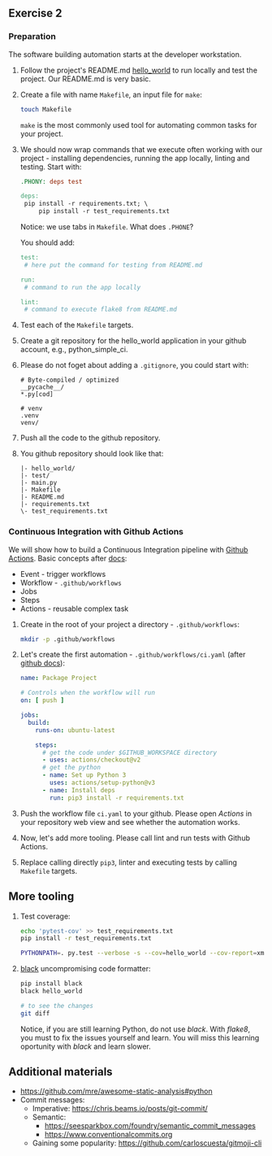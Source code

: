 ## Exercise 2

### Preparation

The software building automation starts at the developer workstation.

1. Follow the project's README.md [hello_world](./hello_world) to run locally and test the project. Our README.md is very basic.

2. Create a file with name `Makefile`, an input file for `make`:

   ```bash
   touch Makefile
   ```

   `make` is the most commonly used tool for automating common tasks for your project.

3. We should now wrap commands that we execute often working with our project - installing dependencies, running the app locally, linting and testing. Start with: 

   ```makefile
   .PHONY: deps test

   deps:
   	pip install -r requirements.txt; \
   		pip install -r test_requirements.txt
   ```

   Notice: we use tabs in `Makefile`. What does `.PHONE`?

   You should add:

   ```makefile
   test:
    # here put the command for testing from README.md

   run:
    # command to run the app locally

   lint:
    # command to execute flake8 from README.md
   ```

4. Test each of the `Makefile` targets.

5. Create a git repository for the hello_world application in your github account, e.g., python_simple_ci.

6. Please do not foget about adding a `.gitignore`, you could start with:

   ```
   # Byte-compiled / optimized
   __pycache__/
   *.py[cod]

   # venv
   .venv
   venv/
   ```

7. Push all the code to the github repository.

8. You github repository should look like that:

   ```
   |- hello_world/
   |- test/
   |- main.py
   |- Makefile
   |- README.md
   |- requirements.txt
   \- test_requirements.txt
   ```

### Continuous Integration with Github Actions

We will show how to build a Continuous Integration pipeline with [Github Actions](https://docs.github.com/en/actions). Basic concepts after [docs](https://docs.github.com/en/actions/learn-github-actions/understanding-github-actions):

- Event - trigger workflows
- Workflow - `.github/workflows`
- Jobs
- Steps
- Actions - reusable complex task

1. Create in the root of your project a directory -  `.github/workflows`:

   ```bash
   mkdir -p .github/workflows
   ```

2. Let's create the first automation - `.github/workflows/ci.yaml` (after [github docs](https://docs.github.com/en/actions/automating-builds-and-tests/building-and-testing-nodejs-or-python?langId=py)):

   ```yaml
   name: Package Project

   # Controls when the workflow will run
   on: [ push ]

   jobs:
     build:
       runs-on: ubuntu-latest
   
       steps:
         # get the code under $GITHUB_WORKSPACE directory
         - uses: actions/checkout@v2
         # get the python
         - name: Set up Python 3
           uses: actions/setup-python@v3
         - name: Install deps
           run: pip3 install -r requirements.txt
   ```

3. Push the workflow file `ci.yaml` to your github. Please open *Actions* in your repository web view and see whether the automation works.

4. Now, let's add more tooling. Please call lint and run tests with Github Actions.

5. Replace calling directly `pip3`, linter and executing tests by calling `Makefile` targets.

## More tooling

1. Test coverage:

   ```bash
   echo 'pytest-cov' >> test_requirements.txt
   pip install -r test_requirements.txt
   ```

   ```bash
   PYTHONPATH=. py.test --verbose -s --cov=hello_world --cov-report=xml
   ```

2. [black](https://github.com/psf/black) uncompromising code formatter:

   ```bash
   pip install black
   black hello_world

   # to see the changes
   git diff
   ``` 

   Notice, if you are still learning Python, do not use *black*. With *flake8*, you must to fix the issues yourself and learn. You will miss this learning oportunity with *black* and learn slower.

## Additional materials

- https://github.com/mre/awesome-static-analysis#python 
- Commit messages: 
  - Imperative: https://chris.beams.io/posts/git-commit/
  - Semantic:
    - https://seesparkbox.com/foundry/semantic_commit_messages
    - https://www.conventionalcommits.org
  - Gaining some popularity: https://github.com/carloscuesta/gitmoji-cli
